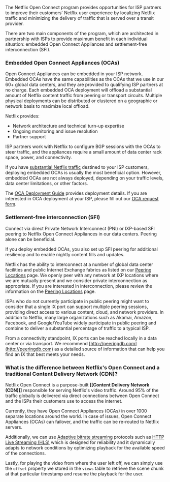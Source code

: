 The Netflix Open Connect program provides opportunities for ISP partners to improve their customers' Netflix user experience by localizing Netflix traffic and minimizing the delivery of traffic that is served over a transit provider.

There are two main components of the program, which are architected in partnership with ISPs to provide maximum benefit in each individual situation: embedded Open Connect Appliances and settlement-free interconnection (SFI).

### Embedded Open Connect Appliances (OCAs)

Open Connect Appliances can be embedded in your ISP network. Embedded OCAs have the same capabilities as the OCAs that we use in our 60+ global data centers, and they are provided to qualifying ISP partners at no charge. Each embedded OCA deployment will offload a substantial amount of Netflix content traffic from peering or transport circuits. Multiple physical deployments can be distributed or clustered on a geographic or network basis to maximize local offload.

Netflix provides:

- Network architecture and technical turn-up expertise
- Ongoing monitoring and issue resolution
- Partner support

ISP partners work with Netflix to configure BGP sessions with the OCAs to steer traffic, and the appliances require a small amount of data center rack space, power, and connectivity.

If you have [substantial Netflix traffic](https://openconnect.netflix.com/en/deployment-guide/requirements-for-deploying-embedded-appliances/) destined to your ISP customers, deploying embedded OCAs is usually the most beneficial option. However, embedded OCAs are not always deployed, depending on your traffic levels, data center limitations, or other factors.

The [OCA Deployment Guide](https://openconnect.zendesk.com/hc/en-us/sections/360006922832) provides deployment details. If you are interested in OCA deployment at your ISP, please fill out our [OCA request form](https://openconnect.netflix.com/en/deployment-guide/appliance-request/).

### Settlement-free interconnection (SFI)

Connect via direct Private Network Interconnect (PNI) or IXP-based SFI peering to Netflix Open Connect Appliances in our data centers. Peering alone can be beneficial.

If you deploy embedded OCAs, you also set up SFI peering for additional resiliency and to enable nightly content fills and updates.

Netflix has the ability to interconnect at a number of global data center facilities and public Internet Exchange fabrics as listed on our [Peering Locations](https://openconnect.netflix.com/en/peering/#locations) page. We openly peer with any network at IXP locations where we are mutually present and we consider private interconnection as appropriate. If you are interested in interconnection, please review the information on the [Peering Locations](https://openconnect.netflix.com/en/peering/#locations) page.

ISPs who do not currently participate in public peering might want to consider that a single IX port can support multiple peering sessions, providing direct access to various content, cloud, and network providers. In addition to Netflix, many large organizations such as Akamai, Amazon, Facebook, and Google/YouTube widely participate in public peering and combine to deliver a substantial percentage of traffic to a typical ISP.

From a connectivity standpoint, IX ports can be reached locally in a data center or via transport. We recommend [http://peeringdb.com](http://peeringdb.com) as a detailed source of information that can help you find an IX that best meets your needs.

### What is the difference between Netflix's Open Connect and a traditional Content Delivery Network (CDN)?
Netflix Open Connect is a purpose-built **[[Content Delivery Network (CDN)]]** responsible for serving Netflix's video traffic. Around 95% of the traffic globally is delivered via direct connections between Open Connect and the ISPs their customers use to access the internet.

Currently, they have Open Connect Appliances (OCAs) in over 1000 separate locations around the world. In case of issues, Open Connect Appliances (OCAs) can failover, and the traffic can be re-routed to Netflix servers.

Additionally, we can use [Adaptive bitrate streaming](https://en.wikipedia.org/wiki/Adaptive_bitrate_streaming) protocols such as [HTTP Live Streaming (HLS)](https://en.wikipedia.org/wiki/HTTP_Live_Streaming) which is designed for reliability and it dynamically adapts to network conditions by optimizing playback for the available speed of the connections.

Lastly, for playing the video from where the user left off, we can simply use the `offset` property we stored in the `views` table to retrieve the scene chunk at that particular timestamp and resume the playback for the user.
